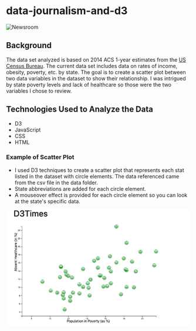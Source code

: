 # data-journalism-and-d3
![Newsroom](https://media.giphy.com/media/v2xIous7mnEYg/giphy.gif)

## Background

The data set analyzed is based on 2014 ACS 1-year estimates from the [US Census Bureau](https://data.census.gov/cedsci/). The current data set includes data on rates of income, obesity, poverty, etc. by state. The goal is to create a scatter plot between two data variables in the dataset to show their relationship. I was intrigued by state poverty levels and lack of healthcare so those were the two variables I chose to review.

## Technologies Used to Analyze the Data
* D3
* JavaScript
* CSS
* HTML

### Example of Scatter Plot
* I used D3 techniques to create a scatter plot that represents each stat listed in the dataset with circle elements. The data referenced came from the csv file in the data folder.
* State abbreviations are added for each circle element.
* A mouseover effect is provided for each circle element so you can look at the state's specific data.

![healthcare](Scatter_Plot.png)
